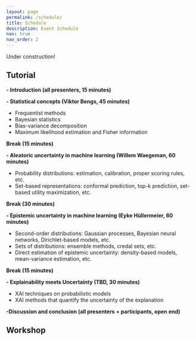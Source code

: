 ```yaml
---
layout: page
permalink: /schedule/
title: Schedule
description: Event Schedule
nav: true
nav_order: 2
---
```


Under construction!

<body>
	<h2>Tutorial</h2>
	<p><strong>- Introduction (all presenters, 15 minutes)</strong></p>
	<p><strong>- Statistical concepts (Viktor Bengs, 45 minutes)</strong></p>
	<ul>
		<li>Frequentist methods</li>
		<li>Bayesian statistics</li>
		<li>Bias-variance decomposition</li>
		<li>Maximum likelihood estimation and Fisher information</li>
	</ul>
	<p><strong>Break (15 minutes)</strong></p>
	<p><strong>- Aleatoric uncertainty in machine learning (Willem Waegeman, 60 minutes)</strong></p>
	<ul>
		<li>Probability distributions: estimation, calibration, proper scoring rules, etc.</li>
		<li>Set-based representations: conformal prediction, top-k prediction, set-based utility maximization, etc.</li>
	</ul>
	<p><strong>Break (30 minutes)</strong></p>
	<p><strong>- Epistemic uncertainty in machine learning (Eyke Hüllermeier, 60 minutes)</strong></p>
	<ul>
		<li>Second-order distributions: Gaussian processes, Bayesian neural networks, Dirichlet-based models, etc.</li>
		<li>Sets of distributions: ensemble methods, credal sets, etc.</li>
		<li>Direct estimation of epistemic uncertainty: density-based models, mean-variance estimation, etc.</li>
	</ul>
	<p><strong>Break (15 minutes)</strong></p>
	<p><strong>- Explainability meets Uncertainty (TBD, 30 minutes)</strong></p>
	<ul>
		<li>XAI techniques on probabilistic models</li>
		<li>XAI methods that quantify the uncertainty of the explanation</li>
	</ul>
	<p><strong>-Discussion and conclusion (all presenters + participants, open end)</strong></p>
	<h2>Workshop</h2>
</body>



